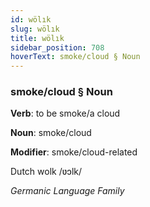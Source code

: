 ```yaml
---
id: wölık
slug: wölık
title: wölık
sidebar_position: 708
hoverText: smoke/cloud § Noun
---
```


### smoke/cloud § Noun

**Verb**: to be smoke/a cloud

**Noun**: smoke/cloud

**Modifier**: smoke/cloud-related

Dutch wolk /ʋɔlk/

*Germanic Language Family*